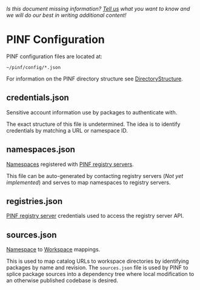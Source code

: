 *Is this document missing information? [Tell us](http://groups.google.com/group/pinf-dev) what you want to know and we will do our best in writing additional content!*

PINF Configuration
==================

PINF configuration files are located at:

    ~/pinf/config/*.json

For information on the PINF directory structure see [DirectoryStructure](http://github.com/cadorn/pinf/blob/master/docs/DirectoryStructure.md).


credentials.json
----------------

Sensitive account information use by packages to authenticate with.

The exact structure of this file is undetermined. The idea is to identify credentials by matching a URL or namespace ID.


namespaces.json
---------------

[Namespaces](http://github.com/cadorn/pinf/blob/master/docs/Namespaces.md) registered with [PINF registry servers](http://github.com/cadorn/pinf/blob/master/docs/Registry.md).

This file can be auto-generated by contacting registry servers (*Not yet implemented*) and serves to map namespaces to registry servers.


registries.json
---------------

[PINF registry server](http://github.com/cadorn/pinf/blob/master/docs/Registry.md) credentials used to access the registry server API.


sources.json
------------

[Namespace](http://github.com/cadorn/pinf/blob/master/docs/Namespaces.md) to [Workspace](http://github.com/cadorn/pinf/blob/master/docs/Workspaces.md) mappings.

This is used to map catalog URLs to workspace directories by identifying packages by name and revision. The `sources.json` file is used by PINF to splice package sources into a dependency tree where local modification to an otherwise published codebase is desired.
